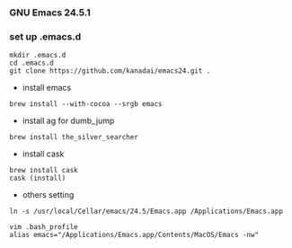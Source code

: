 ### GNU Emacs 24.5.1

### set up .emacs.d
```
mkdir .emacs.d
cd .emacs.d
git clone https://github.com/kanadai/emacs24.git .
```

* install emacs
```
brew install --with-cocoa --srgb emacs
```

* install ag for dumb_jump
```
brew install the_silver_searcher
```

* install cask
```
brew install cask
cask (install)
```

* others setting
```
ln -s /usr/local/Cellar/emacs/24.5/Emacs.app /Applications/Emacs.app

vim .bash_profile
alias emacs="/Applications/Emacs.app/Contents/MacOS/Emacs -nw"
```
